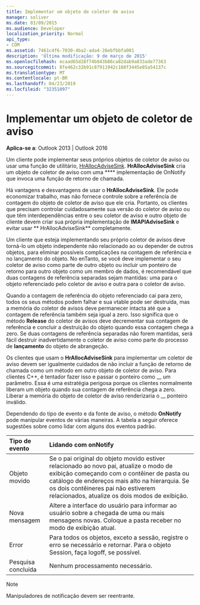 ```yaml
---
title: Implementar um objeto de coletor de aviso
manager: soliver
ms.date: 03/09/2015
ms.audience: Developer
localization_priority: Normal
api_type:
- COM
ms.assetid: 7461c4f6-7030-4ba2-ada4-26ebfbbfa001
description: 'Última modificação: 9 de março de 2015'
ms.openlocfilehash: ecaad65d28f74b843b86ca82dab9a833ade77363
ms.sourcegitcommit: 8fe462c32b91c87911942c188f3445e85a54137c
ms.translationtype: MT
ms.contentlocale: pt-BR
ms.lasthandoff: 04/23/2019
ms.locfileid: "32351097"
---
```

# <a name="implementing-an-advise-sink-object"></a>Implementar um objeto de coletor de aviso

  
  
**Aplica-se a**: Outlook 2013 | Outlook 2016 
  
Um cliente pode implementar seus próprios objetos de coletor de aviso ou usar uma função de utilitário, [HrAllocAdviseSink](hrallocadvisesink.md). **HrAllocAdviseSink** cria um objeto de coletor de aviso com uma **** implementação de OnNotify que invoca uma função de retorno de chamada. 
  
Há vantagens e desvantagens de usar o **HrAllocAdviseSink**. Ele pode economizar trabalho, mas não fornece controle sobre a referência de contagem do objeto de coletor de aviso que ele cria. Portanto, os clientes que precisam controlar cuidadosamente sua versão do coletor de aviso ou que têm interdependências entre o seu coletor de aviso e outro objeto de cliente devem criar sua própria implementação de **IMAPIAdviseSink** e evitar usar ** HrAllocAdviseSink** completamente. 
  
Um cliente que esteja implementando seu próprio coletor de avisos deve torná-lo um objeto independente não relacionado ao ou depender de outros objetos, para eliminar possíveis complicações na contagem de referência e no lançamento do objeto. No enTanto, se você deve implementar o seu coletor de aviso como parte de outro objeto ou incluir um ponteiro de retorno para outro objeto como um membro de dados, é recomendável que duas contagens de referência separadas sejam mantidas: uma para o objeto referenciado pelo coletor de aviso e outra para o coletor de aviso. 
  
Quando a contagem de referência do objeto referenciado cai para zero, todos os seus métodos podem falhar e sua vtable pode ser destruída, mas a memória do coletor de avisos deve permanecer intacta até que a contagem de referência também seja igual a zero. Isso significa que o método **Release** do coletor de avisos deve decrementar sua contagem de referência e concluir a destruição do objeto quando essa contagem chega a zero. Se duas contagens de referência separadas não forem mantidas, será fácil destruir inadvertidamente o coletor de aviso como parte do processo de **lançamento** do objeto de abrangeção. 
  
Os clientes que usam o **HrAllocAdviseSink** para implementar um coletor de aviso devem ser igualmente cuidados de não incluir a função de retorno de chamada como um método em outro objeto de coletor de aviso. Para clientes C++, é tentador fazer isso e passar o ponteiro como __ um parâmetro. Essa é uma estratégia perigosa porque os clientes normalmente liberam um objeto quando sua contagem de referência chega a zero. Liberar a memória do objeto de coletor de aviso renderizaria o __ ponteiro inválido. 
  
Dependendo do tipo de evento e da fonte de aviso, o método **OnNotify** pode manipular eventos de várias maneiras. A tabela a seguir oferece sugestões sobre como lidar com alguns dos eventos padrão. 
  
|**Tipo de evento**|**Lidando com onNotify**|
|:-----|:-----|
|Objeto movido  <br/> |Se o pai original do objeto movido estiver relacionado ao novo pai, atualize o modo de exibição começando com o contêiner de pasta ou catálogo de endereços mais alto na hierarquia. Se os dois contêineres pai não estiverem relacionados, atualize os dois modos de exibição.  <br/> |
|Nova mensagem  <br/> |Altere a interface do usuário para informar ao usuário sobre a chegada de uma ou mais mensagens novas. Coloque a pasta receber no modo de exibição atual.  <br/> |
|Error  <br/> |Para todos os objetos, exceto a sessão, registre o erro se necessário e retornar. Para o objeto Session, faça logoff, se possível.  <br/> |
|Pesquisa concluída  <br/> |Nenhum processamento necessário.  <br/> |
   
> [!NOTE]
> Manipuladores de notificação devem ser reentrante. 
  

